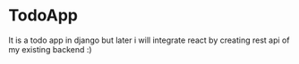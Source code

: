# TodoApp
It is a todo app in django but later i will integrate react by creating rest api of my existing backend :)
